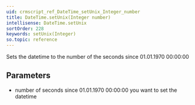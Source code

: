 ```yaml
---
uid: crmscript_ref_DateTime_setUnix_Integer_number
title: DateTime.setUnix(Integer number)
intellisense: DateTime.setUnix
sortOrder: 228
keywords: setUnix(Integer)
so.topic: reference
---
```


Sets the datetime to the number of the seconds since 01.01.1970 00:00:00



## Parameters


 - number of seconds since 01.01.1970 00:00:00 you want to set the datetime


